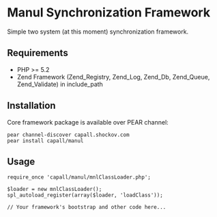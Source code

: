 Manul Synchronization Framework
===============================

Simple two system (at this moment) synchronization framework.

Requirements
------------

* PHP >= 5.2
* Zend Framework (Zend_Registry, Zend_Log, Zend_Db, Zend_Queue, Zend_Validate) in include_path

Installation
------------

Core framework package is available over PEAR channel:

    pear channel-discover capall.shockov.com
    pear install capall/manul

Usage
-----

    require_once 'capall/manul/mnlClassLoader.php';
    
    $loader = new mnlClassLoader();
    spl_autoload_register(array($loader, 'loadClass'));
    
    // Your framework's bootstrap and other code here...
